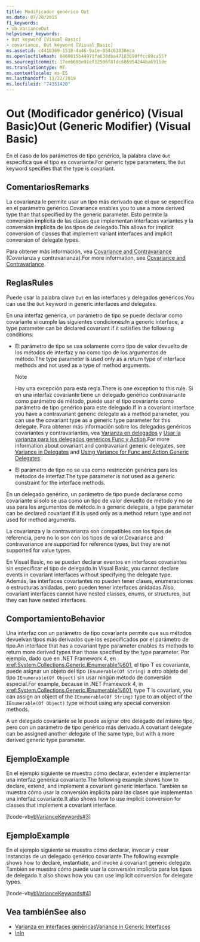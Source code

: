 ```yaml
---
title: Modificador genérico Out
ms.date: 07/20/2015
f1_keywords:
- vb.VarianceOut
helpviewer_keywords:
- Out keyword [Visual Basic]
- covariance, Out keyword [Visual Basic]
ms.assetid: c4418369-1518-4a46-9a1e-054c61038eca
ms.openlocfilehash: 0460015b44971fa638dba47183690ffcc89ca55f
ms.sourcegitcommit: 17ee6605e01ef32506f8fdc686954244ba6911de
ms.translationtype: MT
ms.contentlocale: es-ES
ms.lasthandoff: 11/22/2019
ms.locfileid: "74351420"
---
```

# <a name="out-generic-modifier-visual-basic"></a><span data-ttu-id="20a09-102">Out (Modificador genérico) (Visual Basic)</span><span class="sxs-lookup"><span data-stu-id="20a09-102">Out (Generic Modifier) (Visual Basic)</span></span>

<span data-ttu-id="20a09-103">En el caso de los parámetros de tipo genérico, la palabra clave `Out` especifica que el tipo es covariante.</span><span class="sxs-lookup"><span data-stu-id="20a09-103">For generic type parameters, the `Out` keyword specifies that the type is covariant.</span></span>

## <a name="remarks"></a><span data-ttu-id="20a09-104">Comentarios</span><span class="sxs-lookup"><span data-stu-id="20a09-104">Remarks</span></span>

<span data-ttu-id="20a09-105">La covarianza le permite usar un tipo más derivado que el que se especifica en el parámetro genérico.</span><span class="sxs-lookup"><span data-stu-id="20a09-105">Covariance enables you to use a more derived type than that specified by the generic parameter.</span></span> <span data-ttu-id="20a09-106">Esto permite la conversión implícita de las clases que implementan interfaces variantes y la conversión implícita de los tipos de delegado.</span><span class="sxs-lookup"><span data-stu-id="20a09-106">This allows for implicit conversion of classes that implement variant interfaces and implicit conversion of delegate types.</span></span>

<span data-ttu-id="20a09-107">Para obtener más información, vea [Covariance and Contravariance](../../programming-guide/concepts/covariance-contravariance/index.md) (Covarianza y contravarianza).</span><span class="sxs-lookup"><span data-stu-id="20a09-107">For more information, see [Covariance and Contravariance](../../programming-guide/concepts/covariance-contravariance/index.md).</span></span>

## <a name="rules"></a><span data-ttu-id="20a09-108">Reglas</span><span class="sxs-lookup"><span data-stu-id="20a09-108">Rules</span></span>

<span data-ttu-id="20a09-109">Puede usar la palabra clave `Out` en las interfaces y delegados genéricos.</span><span class="sxs-lookup"><span data-stu-id="20a09-109">You can use the `Out` keyword in generic interfaces and delegates.</span></span>

<span data-ttu-id="20a09-110">En una interfaz genérica, un parámetro de tipo se puede declarar como covariante si cumple las siguientes condiciones:</span><span class="sxs-lookup"><span data-stu-id="20a09-110">In a generic interface, a type parameter can be declared covariant if it satisfies the following conditions:</span></span>

- <span data-ttu-id="20a09-111">El parámetro de tipo se usa solamente como tipo de valor devuelto de los métodos de interfaz y no como tipo de los argumentos de método.</span><span class="sxs-lookup"><span data-stu-id="20a09-111">The type parameter is used only as a return type of interface methods and not used as a type of method arguments.</span></span>

    > [!NOTE]
    > <span data-ttu-id="20a09-112">Hay una excepción para esta regla.</span><span class="sxs-lookup"><span data-stu-id="20a09-112">There is one exception to this rule.</span></span> <span data-ttu-id="20a09-113">Si en una interfaz covariante tiene un delegado genérico contravariante como parámetro de método, puede usar el tipo covariante como parámetro de tipo genérico para este delegado.</span><span class="sxs-lookup"><span data-stu-id="20a09-113">If in a covariant interface you have a contravariant generic delegate as a method parameter, you can use the covariant type as a generic type parameter for this delegate.</span></span> <span data-ttu-id="20a09-114">Para obtener más información sobre los delegados genéricos covariantes y contravariantes, vea [Varianza en delegados](../../programming-guide/concepts/covariance-contravariance/variance-in-delegates.md) y [Usar la varianza para los delegados genéricos Func y Action](../../programming-guide/concepts/covariance-contravariance/using-variance-for-func-and-action-generic-delegates.md).</span><span class="sxs-lookup"><span data-stu-id="20a09-114">For more information about covariant and contravariant generic delegates, see [Variance in Delegates](../../programming-guide/concepts/covariance-contravariance/variance-in-delegates.md) and [Using Variance for Func and Action Generic Delegates](../../programming-guide/concepts/covariance-contravariance/using-variance-for-func-and-action-generic-delegates.md).</span></span>

- <span data-ttu-id="20a09-115">El parámetro de tipo no se usa como restricción genérica para los métodos de interfaz.</span><span class="sxs-lookup"><span data-stu-id="20a09-115">The type parameter is not used as a generic constraint for the interface methods.</span></span>

<span data-ttu-id="20a09-116">En un delegado genérico, un parámetro de tipo puede declararse como covariante si solo se usa como un tipo de valor devuelto de método y no se usa para los argumentos de método.</span><span class="sxs-lookup"><span data-stu-id="20a09-116">In a generic delegate, a type parameter can be declared covariant if it is used only as a method return type and not used for method arguments.</span></span>

<span data-ttu-id="20a09-117">La covarianza y la contravarianza son compatibles con los tipos de referencia, pero no lo son con los tipos de valor.</span><span class="sxs-lookup"><span data-stu-id="20a09-117">Covariance and contravariance are supported for reference types, but they are not supported for value types.</span></span>

<span data-ttu-id="20a09-118">En Visual Basic, no se pueden declarar eventos en interfaces covariantes sin especificar el tipo de delegado.</span><span class="sxs-lookup"><span data-stu-id="20a09-118">In Visual Basic, you cannot declare events in covariant interfaces without specifying the delegate type.</span></span> <span data-ttu-id="20a09-119">Además, las interfaces covariantes no pueden tener clases, enumeraciones o estructuras anidadas, pero pueden tener interfaces anidadas.</span><span class="sxs-lookup"><span data-stu-id="20a09-119">Also, covariant interfaces cannot have nested classes, enums, or structures, but they can have nested interfaces.</span></span>

## <a name="behavior"></a><span data-ttu-id="20a09-120">Comportamiento</span><span class="sxs-lookup"><span data-stu-id="20a09-120">Behavior</span></span>

<span data-ttu-id="20a09-121">Una interfaz con un parámetro de tipo covariante permite que sus métodos devuelvan tipos más derivados que los especificados por el parámetro de tipo.</span><span class="sxs-lookup"><span data-stu-id="20a09-121">An interface that has a covariant type parameter enables its methods to return more derived types than those specified by the type parameter.</span></span> <span data-ttu-id="20a09-122">Por ejemplo, dado que en .NET Framework 4, en <xref:System.Collections.Generic.IEnumerable%601>, el tipo T es covariante, puede asignar un objeto del tipo `IEnumerable(Of String)` a otro objeto del tipo `IEnumerable(Of Object)` sin usar ningún método de conversión especial.</span><span class="sxs-lookup"><span data-stu-id="20a09-122">For example, because in .NET Framework 4, in <xref:System.Collections.Generic.IEnumerable%601>, type T is covariant, you can assign an object of the `IEnumerable(Of String)` type to an object of the `IEnumerable(Of Object)` type without using any special conversion methods.</span></span>

<span data-ttu-id="20a09-123">A un delegado covariante se le puede asignar otro delegado del mismo tipo, pero con un parámetro de tipo genérico más derivado.</span><span class="sxs-lookup"><span data-stu-id="20a09-123">A covariant delegate can be assigned another delegate of the same type, but with a more derived generic type parameter.</span></span>

## <a name="example"></a><span data-ttu-id="20a09-124">Ejemplo</span><span class="sxs-lookup"><span data-stu-id="20a09-124">Example</span></span>

<span data-ttu-id="20a09-125">En el ejemplo siguiente se muestra cómo declarar, extender e implementar una interfaz genérica covariante.</span><span class="sxs-lookup"><span data-stu-id="20a09-125">The following example shows how to declare, extend, and implement a covariant generic interface.</span></span> <span data-ttu-id="20a09-126">También se muestra cómo usar la conversión implícita para las clases que implementan una interfaz covariante.</span><span class="sxs-lookup"><span data-stu-id="20a09-126">It also shows how to use implicit conversion for classes that implement a covariant interface.</span></span>

[!code-vb[vbVarianceKeywords#3](~/samples/snippets/visualbasic/VS_Snippets_VBCSharp/vbvariancekeywords/vb/module1.vb#3)]

## <a name="example"></a><span data-ttu-id="20a09-127">Ejemplo</span><span class="sxs-lookup"><span data-stu-id="20a09-127">Example</span></span>

<span data-ttu-id="20a09-128">En el ejemplo siguiente se muestra cómo declarar, invocar y crear instancias de un delegado genérico covariante.</span><span class="sxs-lookup"><span data-stu-id="20a09-128">The following example shows how to declare, instantiate, and invoke a covariant generic delegate.</span></span> <span data-ttu-id="20a09-129">También se muestra cómo puede usar la conversión implícita para los tipos de delegado.</span><span class="sxs-lookup"><span data-stu-id="20a09-129">It also shows how you can use implicit conversion for delegate types.</span></span>

[!code-vb[vbVarianceKeywords#4](~/samples/snippets/visualbasic/VS_Snippets_VBCSharp/vbvariancekeywords/vb/module1.vb#4)]

## <a name="see-also"></a><span data-ttu-id="20a09-130">Vea también</span><span class="sxs-lookup"><span data-stu-id="20a09-130">See also</span></span>

- [<span data-ttu-id="20a09-131">Varianza en interfaces genéricas</span><span class="sxs-lookup"><span data-stu-id="20a09-131">Variance in Generic Interfaces</span></span>](../../programming-guide/concepts/covariance-contravariance/variance-in-generic-interfaces.md)
- [<span data-ttu-id="20a09-132">In</span><span class="sxs-lookup"><span data-stu-id="20a09-132">In</span></span>](../../../visual-basic/language-reference/modifiers/in-generic-modifier.md)
